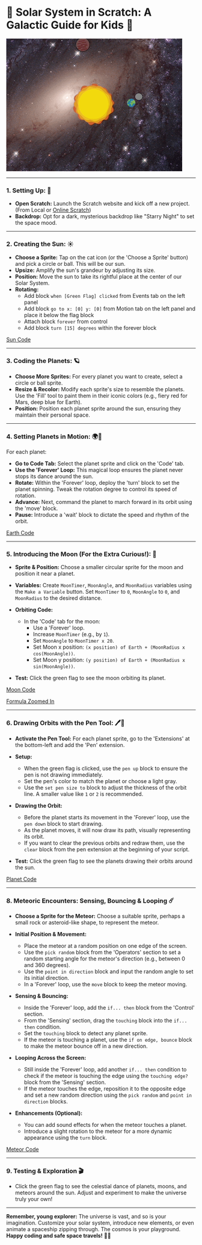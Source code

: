 
# 🌌 **Solar System in Scratch: A Galactic Guide for Kids** 🌌

![demo](https://github.com/t2o2/scratch-solar/blob/942739025757cb0001366848ad1a9f5f03ab9ce8/solar.gif?raw=true)

----------

### **1. Setting Up: 🌠**

-   **Open Scratch:** Launch the Scratch website and kick off a new project. (From Local or [Online Scratch](https://scratch.mit.edu/projects/editor/))
-   **Backdrop:** Opt for a dark, mysterious backdrop like "Starry Night" to set the space mood.

----------

### **2. Creating the Sun: ☀️**

-   **Choose a Sprite:** Tap on the cat icon (or the 'Choose a Sprite' button) and pick a circle or ball. This will be our sun.
-   **Upsize:** Amplify the sun's grandeur by adjusting its size.
-   **Position:** Move the sun to take its rightful place at the center of our Solar System.
-   **Rotating:**
    * Add block `when [Green Flag] clicked` from Events tab on the left panel
    * Add block `go to x: [0] y: [0]` from Motion tab on the left panel and place it below the flag block
    * Attach block `forever` from control
    * Add block `turn [15] degrees` within the forever block


[Sun Code](https://github.com/t2o2/scratch-solar/blob/main/imgs/sun.png?raw=true)

----------

### **3. Coding the Planets: 🪐**

-   **Choose More Sprites:** For every planet you want to create, select a circle or ball sprite.
-   **Resize & Recolor:** Modify each sprite's size to resemble the planets. Use the 'Fill' tool to paint them in their iconic colors (e.g., fiery red for Mars, deep blue for Earth).
-   **Position:** Position each planet sprite around the sun, ensuring they maintain their personal space.

----------

### **4. Setting Planets in Motion: 🌍🔄**

For each planet:

-   **Go to Code Tab:** Select the planet sprite and click on the 'Code' tab.
-   **Use the 'Forever' Loop:** This magical loop ensures the planet never stops its dance around the sun.
-   **Rotate:** Within the 'Forever' loop, deploy the 'turn' block to set the planet spinning. Tweak the rotation degree to control its speed of rotation.
-   **Advance:** Next, command the planet to march forward in its orbit using the 'move' block.
-   **Pause:** Introduce a 'wait' block to dictate the speed and rhythm of the orbit.

[Earth Code](https://github.com/t2o2/scratch-solar/blob/main/imgs/earth.png?raw=true)

----------


### **5. Introducing the Moon (For the Extra Curious!): 🌙**

-   **Sprite & Position:** Choose a smaller circular sprite for the moon and position it near a planet.
    
-   **Variables:** Create `MoonTimer`, `MoonAngle`, and `MoonRadius` variables using the `Make a Variable` button. Set `MoonTimer` to `0`, `MoonAngle` to `0`, and `MoonRadius` to the desired distance.
    
-   **Orbiting Code:**
    
    -   In the 'Code' tab for the moon:
        -   Use a 'Forever' loop.
        -   Increase `MoonTimer` (e.g., by `1`).
        -   Set `MoonAngle` to `MoonTimer x 20`.
        -   Set Moon x position: `(x position) of Earth + (MoonRadius x cos(MoonAngle))`.
        -   Set Moon y position: `(y position) of Earth + (MoonRadius x sin(MoonAngle))`.
-   **Test:** Click the green flag to see the moon orbiting its planet.

[Moon Code](https://github.com/t2o2/scratch-solar/blob/main/imgs/moon.png?raw=true)

[Formula Zoomed In](https://github.com/t2o2/scratch-solar/blob/main/imgs/algo_zoom.png?raw=true)

----------


### **6. Drawing Orbits with the Pen Tool: 🖊️🌌**

-   **Activate the Pen Tool:** For each planet sprite, go to the 'Extensions' at the bottom-left and add the 'Pen' extension.
    
-   **Setup:**
    
    -   When the green flag is clicked, use the `pen up` block to ensure the pen is not drawing immediately.
    -   Set the pen's color to match the planet or choose a light gray.
    -   Use the `set pen size to` block to adjust the thickness of the orbit line. A smaller value like `1` or `2` is recommended.
-   **Drawing the Orbit:**
    
    -   Before the planet starts its movement in the 'Forever' loop, use the `pen down` block to start drawing.
    -   As the planet moves, it will now draw its path, visually representing its orbit.
    -   If you want to clear the previous orbits and redraw them, use the `clear` block from the pen extension at the beginning of your script.
-   **Test:** Click the green flag to see the planets drawing their orbits around the sun.

[Planet Code](https://github.com/t2o2/scratch-solar/blob/main/imgs/planet.png?raw=true)

----------


### **8. Meteoric Encounters: Sensing, Bouncing & Looping ☄️**

-   **Choose a Sprite for the Meteor:** Choose a suitable sprite, perhaps a small rock or asteroid-like shape, to represent the meteor.
    
-   **Initial Position & Movement:**
    
    -   Place the meteor at a random position on one edge of the screen.
    -   Use the `pick random` block from the 'Operators' section to set a random starting angle for the meteor's direction (e.g., between 0 and 360 degrees).
    -   Use the `point in direction` block and input the random angle to set its initial direction.
    -   In a 'Forever' loop, use the `move` block to keep the meteor moving.
-   **Sensing & Bouncing:**
    
    -   Inside the 'Forever' loop, add the `if... then` block from the 'Control' section.
    -   From the 'Sensing' section, drag the `touching` block into the `if... then` condition.
    -   Set the `touching` block to detect any planet sprite.
    -   If the meteor is touching a planet, use the `if on edge, bounce` block to make the meteor bounce off in a new direction.
-   **Looping Across the Screen:**
    
    -   Still inside the 'Forever' loop, add another `if... then` condition to check if the meteor is touching the edge using the `touching edge?` block from the 'Sensing' section.
    -   If the meteor touches the edge, reposition it to the opposite edge and set a new random direction using the `pick random` and `point in direction` blocks.
-   **Enhancements (Optional):**
    
    -   You can add sound effects for when the meteor touches a planet.
    -   Introduce a slight rotation to the meteor for a more dynamic appearance using the `turn` block.

[Meteor Code](https://github.com/t2o2/scratch-solar/blob/main/imgs/meteor.png?raw=true)

----------

### 9. **Testing & Exploration** 🎬

-   Click the green flag to see the celestial dance of planets, moons, and meteors around the sun. Adjust and experiment to make the universe truly your own!

----------

**Remember, young explorer:** The universe is vast, and so is your imagination. Customize your solar system, introduce new elements, or even animate a spaceship zipping through. The cosmos is your playground. **Happy coding and safe space travels!** 🌟🚀

